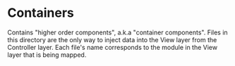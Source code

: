 # Containers

Contains "higher order components", a.k.a "container components". Files in this directory are the
only way to inject data into the View layer from the Controller layer.  Each file's name
corresponds to the module in the View layer that is being mapped.